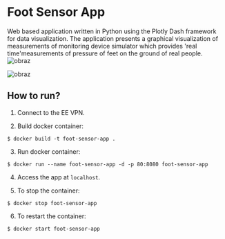 # Foot Sensor App
Web based application written in Python using the Plotly Dash framework for data visualization. The application presents a graphical visualization of measurements of monitoring device simulator which provides 'real time'measurements of pressure of feet on the ground of real people.
![obraz](https://github.com/ZupaPomidorowa/foot-sensor-app/assets/95253491/3c59ba66-f451-4e51-a20f-0668390bff77)


![obraz](https://github.com/ZupaPomidorowa/foot-sensor-app/assets/95253491/c17aa881-1894-4a73-a915-605c29935278)

## How to run?

1. Connect to the EE VPN.

2. Build docker container:
```
$ docker build -t foot-sensor-app .
```

3. Run docker container:
```
$ docker run --name foot-sensor-app -d -p 80:8080 foot-sensor-app
```

4. Access the app at `localhost`.

5. To stop the container:
```
$ docker stop foot-sensor-app
```

6. To restart the container:
```
$ docker start foot-sensor-app
```
